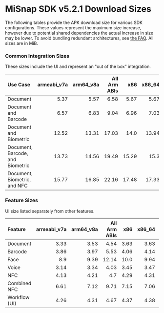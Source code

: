 # MiSnap SDK v5.2.1 Download Sizes

The following tables provide the APK download size for various SDK configurations. These values represent
the maximum size increase, however due to potential shared dependencies the actual increase in size may
be lower. To avoid bundling redundant architectures, see [the FAQ](../README.md#how-can-i-reduce-the-size-of-the-sdk).
All sizes are in MiB.

### **Common Integration Sizes**
These sizes include the UI and represent an "out of the box" integration.
<!-- USECASE_SIZE_TABLE_START -->
| Use Case                         | armeabi_v7a | arm64_v8a | All Arm ABIs | x86   | x86_64 | All x86 ABIs | All ABIs | 
| :------------------------------- | ----------: | --------: | -----------: | ----: | -----: | -----------: | -------: |
| Document                         | 5.37        | 5.57      | 6.58         | 5.67  | 5.67   | 6.98         | 9.21     | 
| Document and Barcode             | 6.57        | 6.83      | 9.04         | 6.96  | 7.03   | 9.62         | 14.31    | 
| Document and Biometric           | 12.52       | 13.31     | 17.03        | 14.0  | 13.94  | 19.15        | 27.39    | 
| Document, Barcode, and Biometric | 13.73       | 14.56     | 19.49        | 15.29 | 15.3   | 21.79        | 32.48    | 
| Document, Biometric, and NFC     | 15.77       | 16.85     | 22.16        | 17.48 | 17.33  | 24.35        | 36.05    | 
<!-- USECASE_SIZE_TABLE_END -->

### **Feature Sizes**
UI size listed separately from other features.
<!-- SCIENCE_SIZE_TABLE_START -->
| Feature       | armeabi_v7a | arm64_v8a | All Arm ABIs | x86  | x86_64 | All x86 ABIs | All ABIs | 
| :------------ | ----------: | --------: | -----------: | ---: | -----: | -----------: | -------: |
| Document      | 3.33        | 3.53      | 4.54         | 3.63 | 3.63   | 4.94         | 7.17     | 
| Barcode       | 3.86        | 3.97      | 5.53         | 4.06 | 4.14   | 5.89         | 9.12     | 
| Face          | 8.9         | 9.39      | 12.14        | 10.0 | 9.94   | 13.79        | 19.78    | 
| Voice         | 3.14        | 3.34      | 4.03         | 3.45 | 3.47   | 4.46         | 6.04     | 
| NFC           | 4.13        | 4.21      | 4.7          | 4.29 | 4.31   | 4.95         | 6.01     | 
| Combined NFC  | 6.61        | 7.12      | 9.71         | 7.15 | 7.06   | 10.18        | 15.87    | 
| Workflow (UI) | 4.26        | 4.31      | 4.67         | 4.37 | 4.38   | 4.85         | 5.63     | 
<!-- SCIENCE_SIZE_TABLE_END -->
